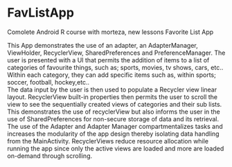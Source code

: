 # FavListApp
Comolete Android R course with morteza, new lessons Favorite List App

This App demonstrates the use of an adapter, an AdapterManager, ViewHolder, RecyclerView, SharedPreferences and PreferenceManager.  The user is presented with a UI that
permits the addition of items to a list of categories of favourite things, such as; sports, movies, tv shows, cars, etc..  
Within each category, they can add specific items such as, within sports; soccer, football, hockey,etc..  
The data input by the user is then used to populate a Recycler view linear layout.  RecyclerView built-in properties then permits the user
to scroll the view to see the sequentially created views of categories and their sub lists.
This demonstrates the use of recyclerView but also informs the user in the use of SharedPreferences for non-secure storage of data and
its retrieval.
The use of the Adapter and Adapter Manager compartmentalizes tasks and increases the modularity of the app design thereby isolating data
handling from the MainActivity.  RecyclerViews reduce resource allocation while running the app since only the active views are loaded and
more are loaded on-demand through scrolling.
